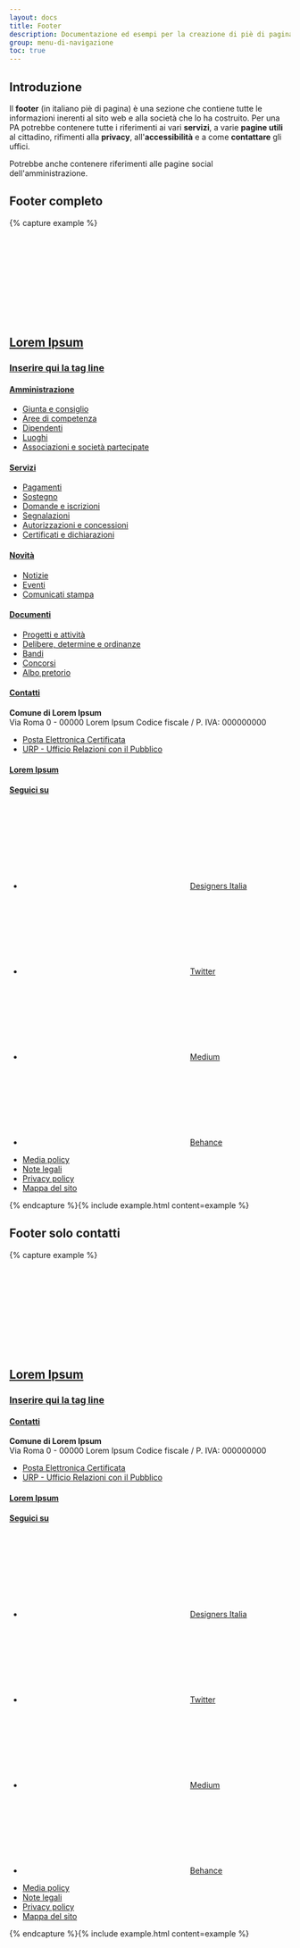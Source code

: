 ```yaml
---
layout: docs
title: Footer
description: Documentazione ed esempi per la creazione di piè di pagina di navigazione.
group: menu-di-navigazione
toc: true
---
```


## Introduzione
Il **footer** (in italiano piè di pagina) è una sezione che contiene tutte le informazioni inerenti al sito web e alla società che lo ha costruito. Per una PA potrebbe contenere tutte i riferimenti ai vari **servizi**, a varie **pagine utili** al cittadino, rifimenti alla **privacy**, all'**accessibilità** e a come **contattare** gli uffici.

Potrebbe anche contenere riferimenti alle pagine social dell'amministrazione.

## Footer completo
{% capture example %}
<footer class="it-footer">
  <div class="it-footer-main">
    <div class="container">
      <section>
        <div class="row clearfix">
          <div class="col-sm-12">
            <div class="it-brand-wrapper">
              <a href="#" class="" data-focus-mouse="false">
                <svg class="icon">
                  <use xlink:href="{{site.baseurl}}/dist/svg/sprites.svg#it-code-circle"></use>
                </svg>
                <div class="it-brand-text">
                  <h2 class="no_toc">Lorem Ipsum</h2>
                  <h3 class="no_toc d-none d-md-block">Inserire qui la tag line</h3>
                </div>
              </a>
            </div>
          </div>
        </div>
      </section>
      <section>
        <div class="row">
          <div class="col-lg-3 col-md-3 col-sm-6 pb-2">
            <h4>
              <a href="#" title="Vai alla pagina: Amministrazione">Amministrazione</a>
            </h4>
            <div class="link-list-wrapper">
              <ul class="footer-list link-list clearfix">
                <li><a class="list-item" href="#" title="Vai alla pagina: Giunta e consiglio">Giunta e consiglio</a></li>
                <li><a class="list-item" href="#" title="Vai alla pagina: Aree di competenza">Aree di competenza</a></li>
                <li><a class="list-item" href="#" title="Vai alla pagina: Dipendenti">Dipendenti</a></li>
                <li><a class="list-item" href="#" title="Vai alla pagina: Luoghi">Luoghi</a></li>
                <li><a class="list-item" href="#" title="Vai alla pagina: Associazioni e società partecipate">Associazioni e società partecipate</a></li>
              </ul>
            </div>
          </div>
          <div class="col-lg-3 col-md-3 col-sm-6 pb-2">
            <h4>
              <a href="#" title="Vai alla pagina: Servizi">Servizi</a>
            </h4>
            <div class="link-list-wrapper">
              <ul class="footer-list link-list clearfix">
                <li><a class="list-item" href="#" title="Vai alla pagina: Pagamenti">Pagamenti</a></li>
                <li><a class="list-item" href="#" title="Vai alla pagina: Sostegno">Sostegno</a></li>
                <li><a class="list-item" href="#" title="Vai alla pagina: Domande e iscrizioni">Domande e iscrizioni</a></li>
                <li><a class="list-item" href="#" title="Vai alla pagina: Segnalazioni">Segnalazioni</a></li>
                <li><a class="list-item" href="#" title="Vai alla pagina: Autorizzazioni e concessioni">Autorizzazioni e concessioni</a></li>
                <li><a class="list-item" href="#" title="Vai alla pagina: Certificati e dichiarazioni">Certificati e dichiarazioni</a></li>
              </ul>
            </div>
          </div>
          <div class="col-lg-3 col-md-3 col-sm-6 pb-2">
            <h4>
              <a href="#" title="Vai alla pagina: Novità">Novità</a>
            </h4>
            <div class="link-list-wrapper">
              <ul class="footer-list link-list clearfix">
                <li><a class="list-item" href="#" title="Vai alla pagina: Notizie">Notizie</a></li>
                <li><a class="list-item" href="#" title="Vai alla pagina: Eventi">Eventi</a></li>
                <li><a class="list-item" href="#" title="Vai alla pagina: Comunicati stampa">Comunicati stampa</a></li>
              </ul>
            </div>
          </div>
          <div class="col-lg-3 col-md-3 col-sm-6">
            <h4>
              <a href="#" title="Vai alla pagina: Documenti">Documenti</a>
            </h4>
            <div class="link-list-wrapper">
              <ul class="footer-list link-list clearfix">
                <li><a class="list-item" href="#" title="Vai alla pagina: Progetti e attività">Progetti e attività</a></li>
                <li><a class="list-item" href="#" title="Vai alla pagina: Delibere, determine e ordinanze">Delibere, determine e ordinanze</a></li>
                <li><a class="list-item" href="#" title="Vai alla pagina: Bandi">Bandi</a></li>
                <li><a class="list-item" href="#" title="Vai alla pagina: Concorsi">Concorsi</a></li>
                <li><a class="list-item" href="#" title="Vai alla pagina: Albo pretorio">Albo pretorio</a></li>
              </ul>
            </div>
          </div>
        </div>
      </section>
      <section class="py-4 border-white border-top">
        <div class="row">
          <div class="col-lg-4 col-md-4 pb-2">
            <h4><a href="#" title="Vai alla pagina: Contatti">Contatti</a></h4>
            <p>
              <strong>Comune di Lorem Ipsum</strong><br>
              Via Roma 0 - 00000 Lorem Ipsum Codice fiscale / P. IVA: 000000000
            </p>
            <div class="link-list-wrapper">
              <ul class="footer-list link-list clearfix">
                <li><a class="list-item" href="#" title="Vai alla pagina: Posta Elettronica Certificata">Posta Elettronica Certificata</a></li>
                <li>
                  <a class="list-item" href="#" title="Vai alla pagina: URP - Ufficio Relazioni con il Pubblico">URP - Ufficio Relazioni con il Pubblico</a>
                </li>
              </ul>
            </div>
          </div>
          <div class="col-lg-4 col-md-4 pb-2">
            <h4><a href="#" title="Vai alla pagina: Lorem Ipsum">Lorem Ipsum</a></h4>
          </div>
          <div class="col-lg-4 col-md-4 pb-2">
            <div class="pb-2">
              <h4><a href="#" title="Vai alla pagina: Seguici su">Seguici su</a></h4>
              <ul class="list-inline text-left social">
                <li class="list-inline-item">
                  <a class="p-2 text-white" href="#" target="_blank"><svg class="icon icon-sm icon-white align-top"><use xlink:href="{{site.baseurl}}/dist/svg/sprites.svg#it-designers-italia"></use></svg><span class="visually-hidden">Designers Italia</span></a>
                </li>
                <li class="list-inline-item">
                  <a class="p-2 text-white" href="#" target="_blank"><svg class="icon icon-sm icon-white align-top"><use xlink:href="{{site.baseurl}}/dist/svg/sprites.svg#it-twitter"></use></svg><span class="visually-hidden">Twitter</span></a>
                </li>
                <li class="list-inline-item">
                  <a class="p-2 text-white" href="#" target="_blank"><svg class="icon icon-sm icon-white align-top"><use xlink:href="{{site.baseurl}}/dist/svg/sprites.svg#it-medium"></use></svg><span class="visually-hidden">Medium</span></a>
                </li>
                <li class="list-inline-item">
                  <a class="p-2 text-white" href="#" target="_blank"><svg class="icon icon-sm icon-white align-top"><use xlink:href="{{site.baseurl}}/dist/svg/sprites.svg#it-behance"></use></svg><span class="visually-hidden">Behance</span></a>
                </li>
              </ul>
            </div>
          </div>
        </div>
      </section>
    </div>
  </div>
  <div class="it-footer-small-prints clearfix">
    <div class="container">
      <!-- <h3 class="visually-hidden">Sezione Link Utili</h3> -->
      <ul class="it-footer-small-prints-list list-inline mb-0 d-flex flex-column flex-md-row">
        <li class="list-inline-item"><a href="#" title="Note Legali">Media policy</a></li>
        <li class="list-inline-item"><a href="#" title="Note Legali">Note legali</a></li>
        <li class="list-inline-item"><a href="#" title="Privacy-Cookies">Privacy policy</a></li>
        <li class="list-inline-item"><a href="#" title="Mappa del sito">Mappa del sito</a></li>
      </ul>
    </div>
  </div>
</footer>
{% endcapture %}{% include example.html content=example %}

## Footer solo contatti
{% capture example %}
<footer class="it-footer">
  <div class="it-footer-main">
    <div class="container">
      <section>
        <div class="row clearfix">
          <div class="col-sm-12">
            <div class="it-brand-wrapper">
              <a href="#" class="" data-focus-mouse="false">
                <svg class="icon">
                  <use xlink:href="{{site.baseurl}}/dist/svg/sprites.svg#it-code-circle"></use>
                </svg>
                <div class="it-brand-text">
                  <h2 class="no_toc">Lorem Ipsum</h2>
                  <h3 class="no_toc d-none d-md-block">Inserire qui la tag line</h3>
                </div>
              </a>
            </div>
          </div>
        </div>
      </section>
      <section class="py-4 border-white border-top">
        <div class="row">
          <div class="col-lg-4 col-md-4 pb-2">
            <h4><a href="#" title="Vai alla pagina: Contatti">Contatti</a></h4>
            <p>
              <strong>Comune di Lorem Ipsum</strong><br>
              Via Roma 0 - 00000 Lorem Ipsum Codice fiscale / P. IVA: 000000000
            </p>
            <div class="link-list-wrapper">
              <ul class="footer-list link-list clearfix">
                <li><a class="list-item" href="#" title="Vai alla pagina: Posta Elettronica Certificata">Posta Elettronica Certificata</a></li>
                <li>
                  <a class="list-item" href="#" title="Vai alla pagina: URP - Ufficio Relazioni con il Pubblico">URP - Ufficio Relazioni con il Pubblico</a>
                </li>
              </ul>
            </div>
          </div>
          <div class="col-lg-4 col-md-4 pb-2">
            <h4><a href="#" title="Vai alla pagina: Lorem Ipsum">Lorem Ipsum</a></h4>
          </div>
          <div class="col-lg-4 col-md-4 pb-2">
            <div class="pb-2">
              <h4><a href="#" title="Vai alla pagina: Seguici su">Seguici su</a></h4>
              <ul class="list-inline text-left social">
                <li class="list-inline-item">
                  <a class="p-2 text-white" href="#" target="_blank"><svg class="icon icon-sm icon-white align-top"><use xlink:href="{{site.baseurl}}/dist/svg/sprites.svg#it-designers-italia"></use></svg><span class="visually-hidden">Designers Italia</span></a>
                </li>
                <li class="list-inline-item">
                  <a class="p-2 text-white" href="#" target="_blank"><svg class="icon icon-sm icon-white align-top"><use xlink:href="{{site.baseurl}}/dist/svg/sprites.svg#it-twitter"></use></svg><span class="visually-hidden">Twitter</span></a>
                </li>
                <li class="list-inline-item">
                  <a class="p-2 text-white" href="#" target="_blank"><svg class="icon icon-sm icon-white align-top"><use xlink:href="{{site.baseurl}}/dist/svg/sprites.svg#it-medium"></use></svg><span class="visually-hidden">Medium</span></a>
                </li>
                <li class="list-inline-item">
                  <a class="p-2 text-white" href="#" target="_blank"><svg class="icon icon-sm icon-white align-top"><use xlink:href="{{site.baseurl}}/dist/svg/sprites.svg#it-behance"></use></svg><span class="visually-hidden">Behance</span></a>
                </li>
              </ul>
            </div>
          </div>
        </div>
      </section>
    </div>
  </div>
  <div class="it-footer-small-prints clearfix">
    <div class="container">
      <!-- <h3 class="visually-hidden">Sezione Link Utili</h3> -->
      <ul class="it-footer-small-prints-list list-inline mb-0 d-flex flex-column flex-md-row">
        <li class="list-inline-item"><a href="#" title="Note Legali">Media policy</a></li>
        <li class="list-inline-item"><a href="#" title="Note Legali">Note legali</a></li>
        <li class="list-inline-item"><a href="#" title="Privacy-Cookies">Privacy policy</a></li>
        <li class="list-inline-item"><a href="#" title="Mappa del sito">Mappa del sito</a></li>
      </ul>
    </div>
  </div>
</footer>
{% endcapture %}{% include example.html content=example %}
